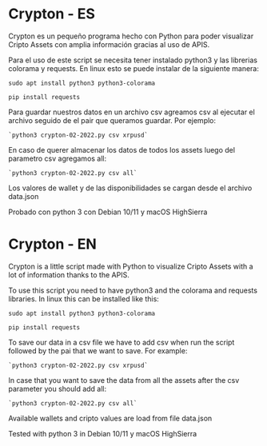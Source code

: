 # Crypton - ES

Crypton es un pequeño programa hecho con Python para poder visualizar Cripto Assets con amplia información gracias al uso de APIS.

Para el uso de este script se necesita tener instalado python3 y las librerias colorama y requests.
En linux esto se puede instalar de la siguiente manera:

`sudo apt install python3 python3-colorama`

`pip install requests`

Para guardar nuestros datos en un archivo csv agreamos csv al ejecutar el archivo seguido de el pair que queramos guardar. Por ejemplo:
    
    `python3 crypton-02-2022.py csv xrpusd`
    
En caso de querer almacenar los datos de todos los assets luego del parametro csv agregamos all:
    
    `python3 crypton-02-2022.py csv all`

Los valores de wallet y de las disponibilidades se cargan desde el archivo data.json

Probado con python 3 con Debian 10/11 y macOS HighSierra

# Crypton - EN

Crypton is a little script made with Python to visualize Cripto Assets with a lot of information thanks to the APIS.

To use this script you need to have python3 and the colorama and requests libraries.
In linux this can be installed like this:

`sudo apt install python3 python3-colorama`

`pip install requests`

To save our data in a csv file we have to add csv when run the script followed by the pai that we want to save. For example:
    
    `python3 crypton-02-2022.py csv xrpusd`
    
In case that you want to save the data from all the assets after the csv parameter you should add all:
    
    `python3 crypton-02-2022.py csv all`

Available wallets and cripto values are load from file data.json

Tested with python 3 in Debian 10/11 y macOS HighSierra
